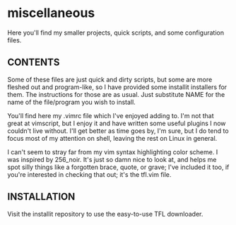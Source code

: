 # miscellaneous
Here you'll find my smaller projects, quick scripts, and some configuration files.

CONTENTS
--------

Some of these files are just quick and dirty scripts, but some are more fleshed out and program-like, so I have provided some installit installers for them. The instructions for those are as usual. Just substitute NAME for the name of the file/program you wish to install.

You'll find here my .vimrc file which I've enjoyed adding to. I'm not that great at vimscript, but I enjoy it and have written some useful plugins I now couldn't live without. I'll get better as time goes by, I'm sure, but I do tend to focus most of my attention on shell, leaving the rest on Linux in general.

I can't seem to stray far from my vim syntax highlighting color scheme. I was inspired by 256_noir. It's just so damn nice to look at, and helps me spot silly things like a forgotten brace, quote, or grave; I've included it too, if you're interested in checking that out; it's the tfl.vim file.

INSTALLATION
------------

Visit the installit repository to use the easy-to-use TFL downloader.
